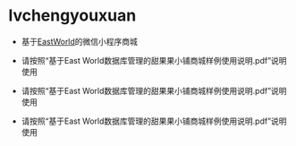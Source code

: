 # lvchengyouxuan

- 基于[EastWorld](https://github.com/EastWorld/wechat-app-mall)的微信小程序商城

- 请按照“基于East World数据库管理的甜果果小铺商城样例使用说明.pdf”说明使用

- 请按照“基于East World数据库管理的甜果果小铺商城样例使用说明.pdf”说明使用

- 请按照“基于East World数据库管理的甜果果小铺商城样例使用说明.pdf”说明使用